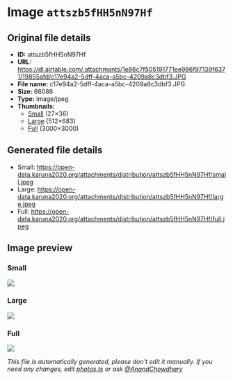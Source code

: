# Image `attszb5fHH5nN97Hf`

## Original file details

- **ID:** attszb5fHH5nN97Hf
- **URL:** https://dl.airtable.com/.attachments/1e86c7f505191771ee986f97139f6371/19855afd/c17e94a2-5dff-4aca-a5bc-4209a8c3dbf3.JPG
- **File name:** c17e94a2-5dff-4aca-a5bc-4209a8c3dbf3.JPG
- **Size:** 66086
- **Type:** image/jpeg
- **Thumbnails:**
  - [Small](https://dl.airtable.com/.attachmentThumbnails/0ea30bc15fbd254d3410b4707e298e0b/bdbf9f27) (27×36)
  - [Large](https://dl.airtable.com/.attachmentThumbnails/7a480a8836af2a8776ae3fc87305a1ee/2897c2d5) (512×683)
  - [Full](https://dl.airtable.com/.attachmentThumbnails/26dd6095a4ce95700a37478cb6c1fdab/1dcc5eb4) (3000×3000)

## Generated file details

- Small: https://open-data.karuna2020.org/attachments/distribution/attszb5fHH5nN97Hf/small.jpeg
- Large: https://open-data.karuna2020.org/attachments/distribution/attszb5fHH5nN97Hf/large.jpeg
- Full: https://open-data.karuna2020.org/attachments/distribution/attszb5fHH5nN97Hf/full.jpeg

## Image preview

### Small

![](https://open-data.karuna2020.org/attachments/distribution/attszb5fHH5nN97Hf/small.jpeg)

### Large

![](https://open-data.karuna2020.org/attachments/distribution/attszb5fHH5nN97Hf/large.jpeg)

### Full

![](https://open-data.karuna2020.org/attachments/distribution/attszb5fHH5nN97Hf/full.jpeg)

_This file is automatically generated, please don't edit it manually. If you need any changes, edit [photos.ts](/photos.ts) or ask [@AnandChowdhary](https://github.com/AnandChowdhary)_

